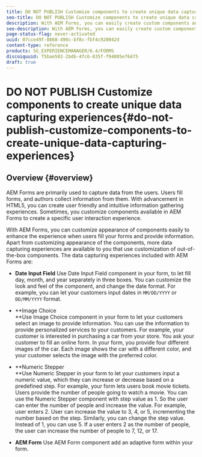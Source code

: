 ```yaml
---
title: DO NOT PUBLISH Customize components to create unique data capturing experiences
seo-title: DO NOT PUBLISH Customize components to create unique data capturing experiences
description: With AEM Forms, you can easily create custom components and add them in your adaptive forms. The custom components you add let you capture user data according to your specifications. 
seo-description: With AEM Forms, you can easily create custom components and add them in your adaptive forms. The custom components you add let you capture user data according to your specifications. 
page-status-flag: never-activated
uuid: 07cce49f-0868-490c-bf8c-fbf4c920042d
content-type: reference
products: SG_EXPERIENCEMANAGER/6.4/FORMS
discoiquuid: f5bae502-2bdb-4fc6-835f-f94005ef6475
draft: true
---
```


# DO NOT PUBLISH Customize components to create unique data capturing experiences{#do-not-publish-customize-components-to-create-unique-data-capturing-experiences}

## Overview {#overview}

AEM Forms are primarily used to capture data from the users. Users fill forms, and authors collect information from them. With advancement in HTML5, you can create user friendly and intuitive information gathering experiences. Sometimes, you customize components available in AEM Forms to create a specific user interaction experience.

With AEM Forms, you can customize appearance of components easily to enhance the experience when users fill your forms and provide information. Apart from customizing appearance of the components, more data capturing experiences are available to you that use customization of out-of-the-box components. The data capturing experiences included with AEM Forms are:

* **Date Input Field** 
  Use Date Input Field component in your form, to let fill day, month, and year separately in three boxes. You can customize the look and feel of the component, and change the date format. For example, you can let your customers input dates in `MM/DD/YYYY` or `DD/MM/YYYY` format.  

* **Image Choice  
  **Use Image Choice component in your form to let your customers select an image to provide information. You can use the information to provide personalized services to your customers. For example, your customer is interested in purchasing a car from your store. You ask your customer to fill an online form. In your form, you provide four different images of the car. Each image shows the car with a different color, and your customer selects the image with the preferred color.  

* **Numeric Stepper  
  **Use Numeric Stepper in your form to let your customers input a numeric value, which they can increase or decrease based on a predefined step. For example, your form lets users book movie tickets. Users provide the number of people going to watch a movie. You can use the Numeric Stepper component with step value as 1. So the user can enter the number of people and increase the value. For example, user enters 2. User can increase the value to 3, 4, or 5, incrementing the number based on the step. Similarly, you can change the step value. Instead of 1, you can use 5. If a user enters 2 as the number of people, the user can increase the number of people to 7, 12, or 17. 
* **AEM Form** 
  Use AEM Form component add an adaptive form within your form.

